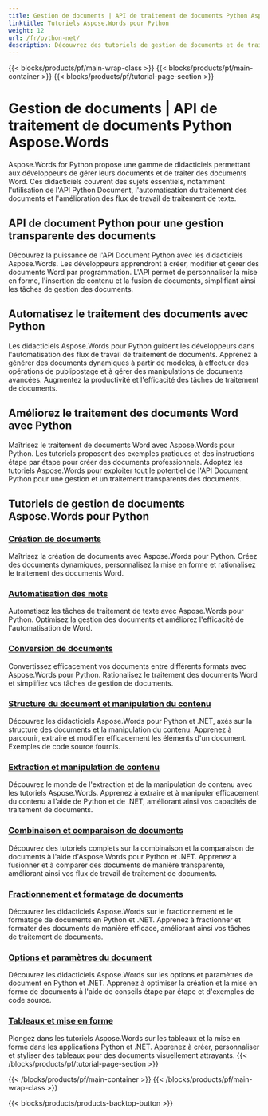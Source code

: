 ```yaml
---
title: Gestion de documents | API de traitement de documents Python Aspose.Words
linktitle: Tutoriels Aspose.Words pour Python
weight: 12
url: /fr/python-net/
description: Découvrez des tutoriels de gestion de documents et de traitement de texte avec Aspose.Words pour Python. Automatisez le traitement des documents, personnalisez la mise en forme et créez des documents dynamiques.
---
```


{{< blocks/products/pf/main-wrap-class >}}
{{< blocks/products/pf/main-container >}}
{{< blocks/products/pf/tutorial-page-section >}}

# Gestion de documents | API de traitement de documents Python Aspose.Words

Aspose.Words for Python propose une gamme de didacticiels permettant aux développeurs de gérer leurs documents et de traiter des documents Word. Ces didacticiels couvrent des sujets essentiels, notamment l'utilisation de l'API Python Document, l'automatisation du traitement des documents et l'amélioration des flux de travail de traitement de texte.

## API de document Python pour une gestion transparente des documents

Découvrez la puissance de l'API Document Python avec les didacticiels Aspose.Words. Les développeurs apprendront à créer, modifier et gérer des documents Word par programmation. L'API permet de personnaliser la mise en forme, l'insertion de contenu et la fusion de documents, simplifiant ainsi les tâches de gestion des documents.

## Automatisez le traitement des documents avec Python

Les didacticiels Aspose.Words pour Python guident les développeurs dans l'automatisation des flux de travail de traitement de documents. Apprenez à générer des documents dynamiques à partir de modèles, à effectuer des opérations de publipostage et à gérer des manipulations de documents avancées. Augmentez la productivité et l'efficacité des tâches de traitement de documents.

## Améliorez le traitement des documents Word avec Python

Maîtrisez le traitement de documents Word avec Aspose.Words pour Python. Les tutoriels proposent des exemples pratiques et des instructions étape par étape pour créer des documents professionnels. Adoptez les tutoriels Aspose.Words pour exploiter tout le potentiel de l'API Document Python pour une gestion et un traitement transparents des documents.

## Tutoriels de gestion de documents Aspose.Words pour Python
### [Création de documents](./document-creation/)
Maîtrisez la création de documents avec Aspose.Words pour Python. Créez des documents dynamiques, personnalisez la mise en forme et rationalisez le traitement des documents Word.
### [Automatisation des mots](./word-automation/)
Automatisez les tâches de traitement de texte avec Aspose.Words pour Python. Optimisez la gestion des documents et améliorez l'efficacité de l'automatisation de Word.
### [Conversion de documents](./document-conversion/)
Convertissez efficacement vos documents entre différents formats avec Aspose.Words pour Python. Rationalisez le traitement des documents Word et simplifiez vos tâches de gestion de documents. 
### [Structure du document et manipulation du contenu](./document-structure-and-content-manipulation/)
Découvrez les didacticiels Aspose.Words pour Python et .NET, axés sur la structure des documents et la manipulation du contenu. Apprenez à parcourir, extraire et modifier efficacement les éléments d'un document. Exemples de code source fournis.
### [Extraction et manipulation de contenu](./content-extraction-and-manipulation/)
Découvrez le monde de l'extraction et de la manipulation de contenu avec les tutoriels Aspose.Words. Apprenez à extraire et à manipuler efficacement du contenu à l'aide de Python et de .NET, améliorant ainsi vos capacités de traitement de documents.
### [Combinaison et comparaison de documents](./document-combining-and-comparison/)
Découvrez des tutoriels complets sur la combinaison et la comparaison de documents à l'aide d'Aspose.Words pour Python et .NET. Apprenez à fusionner et à comparer des documents de manière transparente, améliorant ainsi vos flux de travail de traitement de documents.
### [Fractionnement et formatage de documents](./document-splitting-and-formatting/)
Découvrez les didacticiels Aspose.Words sur le fractionnement et le formatage de documents en Python et .NET. Apprenez à fractionner et formater des documents de manière efficace, améliorant ainsi vos tâches de traitement de documents. 
### [Options et paramètres du document](./document-options-and-settings/)
Découvrez les didacticiels Aspose.Words sur les options et paramètres de document en Python et .NET. Apprenez à optimiser la création et la mise en forme de documents à l'aide de conseils étape par étape et d'exemples de code source.
### [Tableaux et mise en forme](./tables-and-formatting/)
Plongez dans les tutoriels Aspose.Words sur les tableaux et la mise en forme dans les applications Python et .NET. Apprenez à créer, personnaliser et styliser des tableaux pour des documents visuellement attrayants. 
{{< /blocks/products/pf/tutorial-page-section >}}

{{< /blocks/products/pf/main-container >}}
{{< /blocks/products/pf/main-wrap-class >}}

{{< blocks/products/products-backtop-button >}}
